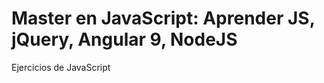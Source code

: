 
# Master en JavaScript: Aprender JS, jQuery, Angular 9, NodeJS

Ejercicios de JavaScript

















